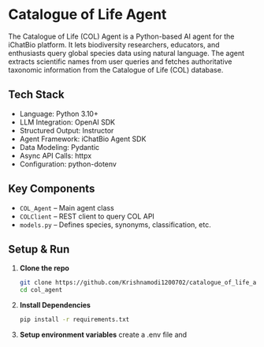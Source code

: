 # Catalogue of Life Agent

The Catalogue of Life (COL) Agent is a Python-based AI agent for the iChatBio platform.
It lets biodiversity researchers, educators, and enthusiasts query global species data using natural language. The agent extracts scientific names from user queries and fetches authoritative taxonomic information from the Catalogue of Life (COL) database.

## Tech Stack

- Language: Python 3.10+
- LLM Integration: OpenAI SDK
- Structured Output: Instructor
- Agent Framework: iChatBio Agent SDK
- Data Modeling: Pydantic
- Async API Calls: httpx
- Configuration: python-dotenv

## Key Components
- `COL_Agent` – Main agent class
- `COLClient` – REST client to query COL API
- `models.py` – Defines species, synonyms, classification, etc.

## Setup & Run

1. **Clone the repo**

   ```bash
   git clone https://github.com/Krishnamodi1200702/catalogue_of_life_agent.git
   cd col_agent

2. **Install Dependencies**

   ```bash
   pip install -r requirements.txt

3. **Setup environment variables**
   create a .env file and 
   ```bash
   
